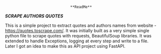                                   **ReadMe**


***SCRAPE AUTHORS QUOTES***

This is a simple project to extract quotes and authors names from website - https://quotes.toscrape.com/. It was initially built as a very simple single python file to scrape quotes
with requests, BeautifulSoup libraries. It was extended to handle Exceptions, logging at every step and write to a file. Later I got an idea to make this as API project using FastAPI.

